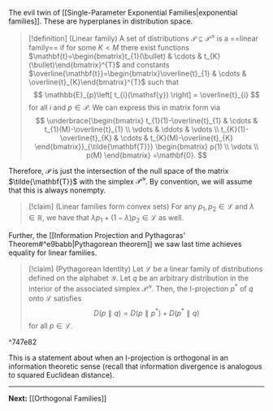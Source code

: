 The evil twin of [[Single-Parameter Exponential Families|exponential families]]. These are hyperplanes in distribution space.

> [!definition] (Linear family)
> A set of distributions $\mathcal{P}\subseteq \mathcal{P}^{\mathcal{Y}}$ is a ==linear family== if for some $K<M$ there exist functions $\mathbf{t}=\begin{bmatrix}t_{1}(\bullet) & \cdots & t_{K}(\bullet)\end{bmatrix}^{T}$ and constants $\overline{\mathbf{t}}=\begin{bmatrix}\overline{t}_{1} & \cdots & \overline{t}_{K}\end{bmatrix}^{T}$ such that
> $$
> \mathbb{E}_{p}\left[ t_{i}(\mathsf{y}) \right] = \overline{t}_{i}
> $$
> for all $i$ and $p \in \mathcal{P}$. We can express this in matrix form via
> $$
> \underbrace{\begin{bmatrix}
> t_{1}(1)-\overline{t}_{1} & \cdots & t_{1}(M)-\overline{t}_{1} \\
> \vdots & \ddots & \vdots \\
> t_{K}(1)-\overline{t}_{K} & \cdots & t_{K}(M)-\overline{t}_{K}
> \end{bmatrix}}_{\tilde{\mathbf{T}}}
> \begin{bmatrix}
> p(1) \\
> \vdots \\
> p(M)
> \end{bmatrix}
> =\mathbf{0}.
> $$

Therefore, $\mathcal{P}$ is just the intersection of the null space of the matrix $\tilde{\mathbf{T}}$ with the simplex $\mathcal{P}^{\mathcal{Y}}$. By convention, we will assume that this is always nonempty.

> [!claim] (Linear families form convex sets)
> For any $p_{1},p_{2}\in \mathcal{L}$ and $\lambda \in \mathbb{R}$, we have that $\lambda p_{1}+(1-\lambda)p_{2}\in \mathcal{L}$ as well.

Further, the [[Information Projection and Pythagoras' Theorem#^e9babb|Pythagorean theorem]] we saw last time achieves equality for linear families.

> [!claim] (Pythagorean Identity)
> Let $\mathcal{L}$ be a linear family of distributions defined on the alphabet $\mathcal{Y}$. Let $q$ be an arbitrary distribution in the interior of the associated simplex $\mathcal{P}^{\mathcal{Y}}$. Then, the I-projection $p^{*}$ of $q$ onto $\mathcal{L}$ satisfies
> $$
> D(p\parallel q)=D(p\parallel p^{*})+D(p^{*}\parallel q)
> $$
> for all $p \in \mathcal{L}$.

^747e82

This is a statement about when an I-projection is orthogonal in an information theoretic sense (recall that information divergence is analogous to squared Euclidean distance).

---

**Next:** [[Orthogonal Families]]